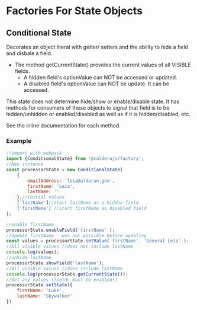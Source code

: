 # Factories For State Objects

## Conditional State

Decorates an object literal with getter/ setters and the ability to hide a field and disbale a field.

 * The method getCurrentState() provides the current values of all VISIBLE fields.
  	- A hidden field's optionValue can NOT be accessed or updated.
 	- A disabled field's optionValue can NOT be update. It can be accessed.
 	
This state does not determine hide/show or enable/disable state. It has methods for consumers of these objects to signal that field is to be hidden/unhidden or enabled/disabled as well as if it is hidden/disabled, etc.

See the inline documentation for each method.

### Example
```js
//import with webpack
import {ConditionalState} from '@calderajs/factory';
//New instance 
const processorState = new ConditionalState(
	{
        emailAddress: 'leia@alderan.gov',
        firstName: 'Leia',
        lastName: ''
    },//initial values
    ['lastName']//start lastName as a hidden field
    ['firstName'] //start firstName as disabled field
);

//enable firstName
processorState.enableField('firstName' );
//Update firstName - was not possible before updating
const values = processorState.setValue('firstName', 'General Leia' );
//All visible values //does not include lastName
console.log(values);
//unhide lastName
processorState.showField('lastName');
//All visible values //does include lastName
console.log(processorState.getCurrentState());
//Set any values (fields must be enabled!)
processorState.setState({
    firstName: 'Luke',
    lastName: 'Skywalker'
})
```
